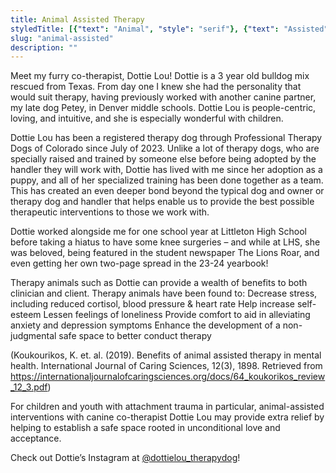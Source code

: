 ```yaml
---
title: Animal Assisted Therapy
styledTitle: [{"text": "Animal", "style": "serif"}, {"text": "Assisted", "style": "display"}, {"text": "Therapy", "style": "serif"}, ]
slug: "animal-assisted"
description: ""
---
```


Meet my furry co-therapist, Dottie Lou! Dottie is a 3 year old bulldog mix rescued from Texas. From day one I knew she had the personality that would suit therapy, having previously worked with another canine partner, my late dog Petey, in Denver middle schools. Dottie Lou is people-centric, loving, and intuitive, and she is especially wonderful with children.

Dottie Lou has been a registered therapy dog through Professional Therapy Dogs of Colorado since July of 2023. Unlike a lot of therapy dogs, who are specially raised and trained by someone else before being adopted by the handler they will work with, Dottie has lived with me since her adoption as a puppy, and all of her specialized training has been done together as a team. This has created an even deeper bond beyond the typical dog and owner or therapy dog and handler that helps enable us to provide the best possible therapeutic interventions to those we work with.

Dottie worked alongside me for one school year at Littleton High School before taking a hiatus to have some knee surgeries – and while at LHS, she was beloved, being featured in the student newspaper The Lions Roar, and even getting her own two-page spread in the 23-24 yearbook!

Therapy animals such as Dottie can provide a wealth of benefits to both clinician and client. Therapy animals have been found to:
Decrease stress, including reduced cortisol, blood pressure & heart rate
Help increase self-esteem
Lessen feelings of loneliness
Provide comfort to aid in alleviating anxiety and depression symptoms
Enhance the development of a non-judgmental safe space to better conduct therapy

(Koukourikos, K. et. al. (2019). Benefits of animal assisted therapy in mental health. International Journal of Caring Sciences, 12(3), 1898. Retrieved from https://internationaljournalofcaringsciences.org/docs/64_koukorikos_review_12_3.pdf)

For children and youth with attachment trauma in particular, animal-assisted interventions with canine co-therapist Dottie Lou may provide extra relief by helping to establish a safe space rooted in unconditional love and acceptance.

Check out Dottie’s Instagram at [@dottielou_therapydog](https://www.instagram.com/dottielou_therapydog/)!

